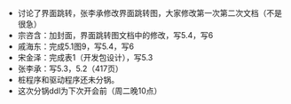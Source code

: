 * 讨论了界面跳转，张李承修改界面跳转图，大家修改第一次第二次文档（不是很急）
* 宗咨含：加封面，界面跳转图文档中的修改，写5.4，写6
* 戚海东：完成5.1图9，写5.4，写6
* 宋金泽：完成表1（开发包设计），写5.3
* 张李承：写5.3，5.2（417页）
* 桩程序和驱动程序还未分锅。
* 这次分锅ddl为下次开会前（周二晚10点）